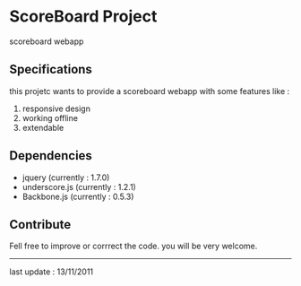 # ScoreBoard Project
scoreboard webapp

## Specifications
this projetc wants to provide a scoreboard webapp with some features like :

 1. responsive design
 2. working offline
 3. extendable

## Dependencies
 - jquery (currently : 1.7.0)
 - underscore.js (currently : 1.2.1)
 - Backbone.js (currently : 0.5.3)

## Contribute
Fell free to improve or corrrect the code. you will be very welcome.

- - -
last update : 13/11/2011
